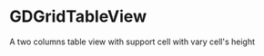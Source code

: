 GDGridTableView
===============

A two columns table view with support cell with vary cell's height
